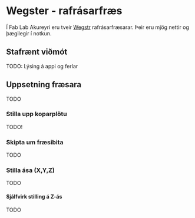 # Wegster - rafrásarfræs

Í Fab Lab Akureyri eru tveir [Wegstr](https://wegstr.com/) rafrásarfræsarar. Þeir eru mjög nettir og þægilegir í notkun. 

## Stafrænt viðmót 

TODO: Lýsing á appi og ferlar

## Uppsetning fræsara

TODO

### Stilla upp koparplötu

TODO!

### Skipta um fræsibita

TODO

### Stilla ása (X,Y,Z)

TODO

#### Sjálfvirk stilling á Z-ás

TODO